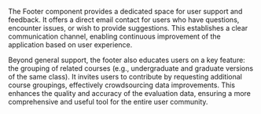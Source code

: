 The Footer component provides a dedicated space for user support and feedback. It offers a direct email contact for users who have questions, encounter issues, or wish to provide suggestions. This establishes a clear communication channel, enabling continuous improvement of the application based on user experience.

Beyond general support, the footer also educates users on a key feature: the grouping of related courses (e.g., undergraduate and graduate versions of the same class). It invites users to contribute by requesting additional course groupings, effectively crowdsourcing data improvements. This enhances the quality and accuracy of the evaluation data, ensuring a more comprehensive and useful tool for the entire user community.